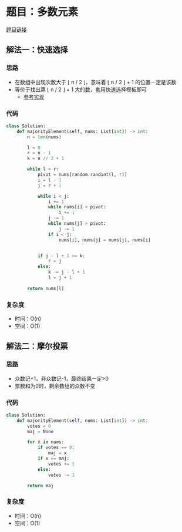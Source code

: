 # 题目：多数元素

[题目链接](https://leetcode.cn/problems/majority-element/description/)

## 解法一：快速选择

### 思路

- 在数组中出现次数大于 ⌊ n / 2 ⌋，意味着 ⌊ n / 2 ⌋ + 1 的位置一定是该数
- 等价于找出第 ⌊ n / 2 ⌋ + 1 大的数，套用快速选择模板即可
  - [参考实现](215.md)

### 代码

```py
class Solution:
    def majorityElement(self, nums: List[int]) -> int:
        n = len(nums)

        l = 0
        r = n - 1
        k = n // 2 + 1

        while l < r:
            pivot = nums[random.randint(l, r)]
            i = l - 1
            j = r + 1

            while i < j:
                i += 1
                while nums[i] < pivot:
                    i += 1
                j -= 1
                while nums[j] > pivot:
                    j -= 1
                if i < j:
                    nums[i], nums[j] = nums[j], nums[i]


            if j - l + 1 >= k:
                r = j
            else:
                k -= j - l + 1
                l = j + 1
                
        return nums[l]
```

### 复杂度

- 时间：O(n)
- 空间：O(1)

## 解法二：摩尔投票

### 思路

- 众数记+1，非众数记-1，最终结果一定>0
- 票数和为0时，剩余数组的众数不变

### 代码

```py
class Solution:
    def majorityElement(self, nums: List[int]) -> int:
        votes = 0
        maj = None

        for x in nums:
            if votes == 0:
                maj = x
            if x == maj:
                votes += 1
            else:
                votes -= 1

        return maj
```

### 复杂度

- 时间：O(n)
- 空间：O(1)